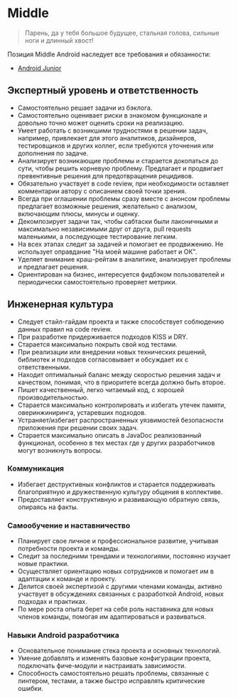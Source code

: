 # Middle

> Парень, да у тебя большое будущее, стальная голова, сильные ноги и длинный хвост!

Позиция Middle Android наследует все требования и обязанности:

* [Android Junior](junior.md)

## Экспертный уровень и ответственность

* Самостоятельно решает задачи из бэклога.
* Самостоятельно оценивает риски в знакомом функционале и довольно точно может оценить сроки на реализацию.
* Умеет работать с возникшими трудностями в решении задач, например, привлекает для этого аналитиков, дизайнеров, тестировщиков и других коллег, если требуются уточнения или дополнения по задаче.
* Анализирует возникающие проблемы и старается докопаться до сути, чтобы решить корневую проблему. Предлагает и продвигает превентивные решения для предотвращения рецидивов.
* Обязательно участвует в code review, при необходимости оставляет комментарии автору с описанием своей точки зрения.
* Всегда при оглашении проблемы сразу вместе с анонсом проблемы предлагает возможные решения, желательно с анализом, включающим плюсы, минусы и оценку.
* Декомпозирует задачи так, чтобы сабтаски были лаконичными и максимально независимыми друг от друга, pull requests маленькими, а последующее тестирование легким.
* На всех этапах следит за задачей и помогает ее продвижению. Не использует оправдание "На моей машине работает и ОК".
* Уделяет внимание краш-рейтам в аналитике, анализирует проблемы и предлагает решения.
* Ориентирован на бизнес, интересуется фидбэком пользователей и периодически самостоятельно проверяет метрики.

## Инженерная культура

* Следует стайл-гайдам проекта и также способствует соблюдению данных правил на code review.
* При разработке придерживается подходов KISS и DRY.
* Старается максимально покрыть свой код тестами.
* При реализации или внедрении новых технических решений, библиотек и подходов согласовывает и обсуждает их с ответственными.
* Находит оптимальный баланс между скоростью решения задач и качеством, понимая, что в приоритете всегда должно быть второе.
* Пишет качественный, легко читаемый код, с хорошей производительностью.
* Старается максимально контролировать и избегать утечек памяти, оверинжиниринга, устаревших подходов.
* Устраняет/избегает распространенных уязвимостей безопасности приложения при решении своих задач.
* Старается максимально описать в JavaDoc реализованный функционал, особенно в тех местах где у других разработчиков могут возникнуть вопросы.

### Коммуникация

* Избегает деструктивных конфликтов и старается поддерживать благоприятную и дружественную культуру общения в коллективе.
* Предоставляет конструктивную и развивающую обратную связь, опираясь на факты.

### Самообучение и наставничество

* Планирует свое личное и профессиональное развитие, учитывая потребности проекта и команды.
* Следит за последними трендами и технологиями, постоянно изучает новые практики.
* Осуществляет ориентацию новых сотрудников и помогает им в адаптации к команде и проекту.
* Делится своей экспертизой с другими членами команды, активно участвует в обсуждениях связанных с разработкой Android, новых подходах и практиках.
* По мере роста опыта берет на себя роль наставника для новых членов команды, помогая им адаптироваться и развиваться.

### Навыки Android разработчика

* Основательное понимание стека проекта и основных технологий.
* Умение добавлять и изменять базовые конфигурации проекта, подключать фиче-модули и настраивать зависимости.
* Способность самостоятельно решать проблемы, связанные с линтером, тестами, а также быстро исправлять критические ошибки.
